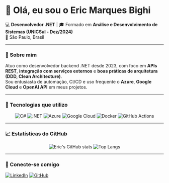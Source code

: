 # 👋 Olá, eu sou o Eric Marques Bighi  

💻 **Desenvolvedor .NET** | 🎓 Formado em **Análise e Desenvolvimento de Sistemas (UNICSul - Dez/2024)**  
📍 São Paulo, Brasil  

---

### 🚀 Sobre mim
Atuo como desenvolvedor backend .NET desde 2023, com foco em **APIs REST**, **integração com serviços externos** e **boas práticas de arquitetura (DDD, Clean Architecture)**.  
Sou entusiasta de automação, CI/CD e uso frequente o **Azure**, **Google Cloud** e **OpenAI API** em meus projetos.

---

### 🧰 Tecnologias que utilizo
<div align="center">

![C#](https://img.shields.io/badge/-CSharp-239120?style=for-the-badge&logo=csharp&logoColor=white)
![.NET](https://img.shields.io/badge/-.NET-512BD4?style=for-the-badge&logo=dotnet&logoColor=white)
![Azure](https://img.shields.io/badge/-Azure-0078D4?style=for-the-badge&logo=microsoftazure&logoColor=white)
![Google Cloud](https://img.shields.io/badge/-Google_Cloud-4285F4?style=for-the-badge&logo=googlecloud&logoColor=white)
![Docker](https://img.shields.io/badge/-Docker-2496ED?style=for-the-badge&logo=docker&logoColor=white)
![GitHub Actions](https://img.shields.io/badge/-GitHub_Actions-2088FF?style=for-the-badge&logo=githubactions&logoColor=white)

</div>

---

### 📈 Estatísticas do GitHub
<div align="center">

![Eric's GitHub stats](https://github-readme-stats.vercel.app/api?username=Big2109&show_icons=true&theme=github_dark)
![Top Langs](https://github-readme-stats.vercel.app/api/top-langs/?username=Big2109&layout=compact&theme=github_dark)

</div>

---

### 🔗 Conecte-se comigo
[![LinkedIn](https://img.shields.io/badge/-Eric%20Bighi-0A66C2?style=for-the-badge&logo=linkedin&logoColor=white)](https://www.linkedin.com/in/eric-bighi/)
[![GitHub](https://img.shields.io/badge/-Big2109-181717?style=for-the-badge&logo=github&logoColor=white)](https://github.com/Big2109)
